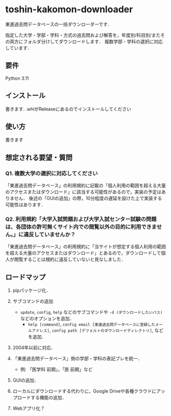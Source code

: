 # toshin-kakomon-downloader

東進過去問データベースの一括ダウンローダーです．

指定した大学・学部・学科・方式の過去問および解答を，年度別/科目別/またその両方にフォルダ分けしてダウンロードします．
複数学部・学科の選択に対応しています．

## 要件

Python 3.11

## インストール

書きます. .whlがReleaseにあるのでインストールしてください

## 使い方

書きます

## 想定される要望・質問

### Q1. 複数大学の選択に対応してください
「東進過去問データベース」の利用規約に記載の「個人利用の範囲を超える大量のアクセスまたはダウンロード」に該当する可能性があるので，実装の予定はありません．
後述の「GUIの追加」の際，10分程度の遅延を設けた上で実装する可能性はあります．

### Q2. 利用規約「大学入試問題および大学入試センター試験の問題は、各団体の許可無くサイト内での閲覧以外の目的に利用できません。」に違反していませんか？
「東進過去問データベース」の利用規約に「当サイトが想定する個人利用の範囲を超える大量のアクセスまたはダウンロード」とあるので，ダウンロードして個人が閲覧することは規約に違反していないと見なしました．

## ロードマップ

1. pipパッケージ化．

2. サブコマンドの追加
   + `update`, `config`, `help` などのサブコマンドや `-d (ダウンロードしたいパス)` などのオプションを追加．
     + `help [command]`, `config email [東進過去問データベースに登録したメールアドレス]`, `config path [デフォルトのダウンロードディレクトリ]`, などを追加．

3. 2004年以前に対応．

4. 「東進過去問データベース」側の学部・学科の表記ブレを統一．
   - 例: 「医学科 前期」，「医 前期」など

5. GUIの追加．

6. ローカルにダウンロードする代わりに，Google Driveや各種クラウドにアップロードする機能の追加．

7. Webアプリ化？